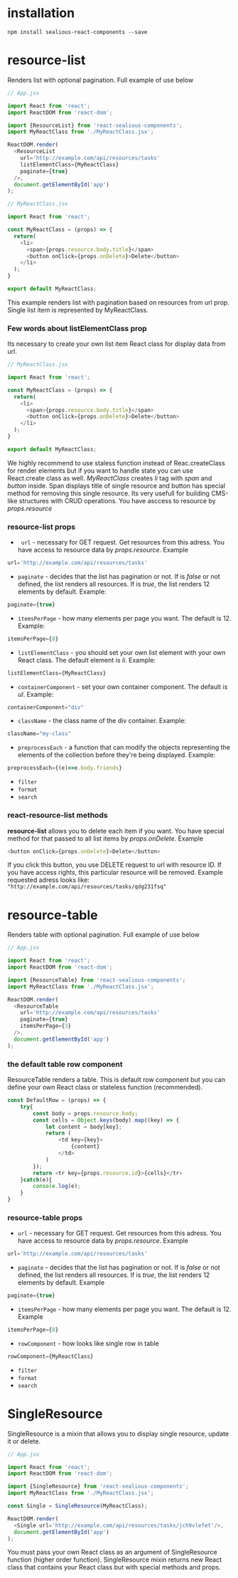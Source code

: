 # installation

```
npm install sealious-react-components --save
```

# resource-list
Renders list with optional pagination. Full example of use below

```javascript
// App.jsx

import React from 'react';
import ReactDOM from 'react-dom';

import {ResourceList} from 'react-sealious-components';
import MyReactClass from './MyReactClass.jsx';

ReactDOM.render(
  <ResourceList
    url='http://example.com/api/resources/tasks'
    listElementClass={MyReactClass}
    paginate={true}
  />,
  document.getElementById('app')
);
```

```javascript
// MyReactClass.jsx

import React from 'react';

const MyReactClass = (props) => {
  return(
    <li>
      <span>{props.resource.body.title}</span>
      <button onClick={props.onDelete}>Delete</button>
    </li>
  );
}

export default MyReactClass;
```
This example renders list with pagination based on resources from url prop. Single list item is represented by MyReactClass.

### Few words about listElementClass prop
Its necessary to create your own list item React class for display data from url.
```javascript
// MyReactClass.jsx

import React from 'react';

const MyReactClass = (props) => {
  return(
    <li>
      <span>{props.resource.body.title}</span>
      <button onClick={props.onDelete}>Delete</button>
    </li>
  );
}

export default MyReactClass;
```
We highly recommend to use staless function instead of Reac.createClass for render elements but if you want to handle state you can use React.create class as well.
*MyReactClass* creates *li* tag with *span* and *button* inside. Span displays title of single resource and button has special method for removing this single resource. Its very usefull for building CMS-like structures with CRUD operations. You have asccess to resource by *props.resource*

### resource-list props
* ` url` - necessary for GET request. Get resources from this adress. You have access to resource data by *props.resource*. Example

```javascript
url='http://example.com/api/resources/tasks'
```

* `paginate` - decides that the list has pagination or not. If is *false* or not defined, the list renders all resources. If is *true*, the list renders 12 elements by default. Example:
```javascript
paginate={true}
```

* `itemsPerPage` - how many elements per page you want. The default is 12. Example:

```javascript
itemsPerPage={8}
```

* `listElementClass` - you should set your own list element with your own React class. The default element is *li*. Example:

```javascript
listElementClass={MyReactClass}
```
* `containerComponent` - set your own container component. The default is *ul*. Example:

```javascript
containerComponent="div"
```

* `className` - the class name of the div container. Example:

```javascript
className="my-class"
```

* `preprocessEach` - a function that can modify the objects representing the elements of the collection before they're being displayed. Example:

```javascript
preprocessEach={(e)=>e.body.friends}
```

* ```filter```
* ```format```
* ```search```

### react-resource-list methods
**resource-list** allows you to delete each item if you want. You have special method for that passed to all list items by *props.onDelete*. Example
```javascript
<button onClick={props.onDelete}>Delete</button>
```
If you click this button, you use DELETE request to url with resource ID. If you have access rights, this particular resource will be removed.
Example requested adress looks like: ``` "http://example.com/api/resources/tasks/qdg231fsq" ```

# resource-table
Renders table with optional pagination. Full example of use below

```javascript
// App.jsx

import React from 'react';
import ReactDOM from 'react-dom';

import {ResourceTable} from 'react-sealious-components';
import MyReactClass from './MyReactClass.jsx';

ReactDOM.render(
  <ResourceTable
    url='http://example.com/api/resources/tasks'
    paginate={true}
    itemsPerPage={3}
  />,
  document.getElementById('app')
);
```

### the default table row component
ResourceTable renders a table. This is default row component but you can define your own React class or stateless function (recommended).

```javascript
const DefaultRow = (props) => {
	try{
		const body = props.resource.body;
		const cells = Object.keys(body).map((key) => {
			let content = body[key];
			return (
				<td key={key}>
					{content}
				</td>
			)
		});
		return <tr key={props.resource.id}>{cells}</tr>
	}catch(e){
		console.log(e);
	}
}
```

### resource-table props
* ``` url ``` - necessary for GET request. Get resources from this adress. You have access to resource data by *props.resource*. Example
```javascript
url='http://example.com/api/resources/tasks'
```
* ``` paginate ``` - decides that the list has pagination or not. If is *false* or not defined, the list renders all resources. If is *true*, the list renders 12 elements by default. Example
```javascript
paginate={true}
```
* ``` itemsPerPage ``` - how many elements per page you want. The default is 12. Example
```javascript
itemsPerPage={8}
```
* ```rowComponent``` - how looks like single row in table
```javascript
rowComponent={MyReactClass}
```
* ```filter```
* ```format```
* ```search```

# SingleResource
SingleResource is a mixin that allows you to display single resource, update it or delete.

```javascript
// App.jsx

import React from 'react';
import ReactDOM from 'react-dom';

import {SingleResource} from 'react-sealious-components';
import MyReactClass from './MyReactClass.jsx';

const Single = SingleResource(MyReactClass);

ReactDOM.render(
  <Single url='http://example.com/api/resources/tasks/jch9vlefet'/>,
  document.getElementById('app')
);
```
You must pass your own React class as an argument of SingleResource function (higher order function). SingleResource mixin returns new React class that contains your React class but with special methods and props.
